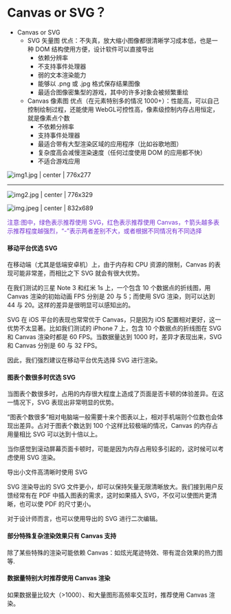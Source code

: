 # Canvas or SVG？

* <span data-type="color" style="color: rgb(25, 25, 25);"><span data-type="background" style="background-color: rgb(255, 255, 255);">Canvas or SVG</span></span>
    * SVG 矢量图
        优点：不失真，放大缩小图像都很清晰学习成本低，也是一种 DOM 结构使用方便，设计软件可以直接导出
        * 依赖分辨率
        * 不支持事件处理器
        * 弱的文本渲染能力
        * 能够以 .png 或 .jpg 格式保存结果图像
        * 最适合图像密集型的游戏，其中的许多对象会被频繁重绘
    * Canvas 像素图
        优点（在元素特别多的情况 1000+）：性能高，可以自己控制绘制过程，还能使用 WebGL可控性高，像素级控制内存占用恒定，就是像素点个数
        * 不依赖分辨率
        * 支持事件处理器
        * 最适合带有大型渲染区域的应用程序（比如谷歌地图）
        * 复杂度高会减慢渲染速度（任何过度使用 DOM 的应用都不快）
        * 不适合游戏应用
        

![img1.jpg | center | 776x277](https://cdn.yuque.com/yuque/0/2018/jpeg/111166/1525864952795-73e19a60-361b-4fb3-92ab-427e1cad7d4b.jpeg "")


---

        

![img2.jpg | center | 776x329](https://cdn.yuque.com/yuque/0/2018/jpeg/111166/1525865001448-798ffa49-d70b-4f1e-8577-fd1bf1964501.jpeg "")

       


![img.jpeg | center | 832x689](https://cdn.yuque.com/yuque/0/2018/jpeg/111166/1525862735075-6707a1d0-66ea-4eb3-afff-ade6f5a16400.jpeg "")

<span data-type="color" style="color: rgb(114, 46, 209);">注意:</span><span data-type="background" style="background-color: rgb(255, 255, 255);"><span data-type="color" style="color: rgb(114, 46, 209);">图中，绿色表示推荐使用 SVG，红色表示推荐使用 Canvas，↑箭头越多表示推荐程度越强烈，“-”表示两者差别不大，或者根据不同情况有不同选择</span></span>
#### 移动平台优选 SVG

在移动端（尤其是低端安卓机）上，由于内存和 CPU 资源的限制，Canvas 的表现可能非常差，而相比之下 SVG 就会有很大优势。

在我们测试的三星 Note 3 和红米 1s 上，一个包含 10 个数据点的折线图，用 Canvas 渲染的初始动画 FPS 分别是 20 与 5；而使用 SVG 渲染，则可以达到 44 与 20。这样的差异是很明显可以感知出的。

SVG 在 iOS 平台的表现也常常优于 Canvas，只是因为 iOS 配置相对更好，这一优势不太显著。比如我们测试的 iPhone 7 上，包含 10 个数据点的折线图在 SVG 和 Canvas 渲染时都是 60 FPS。当数据量达到 1000 时，差异才表现出来，SVG 和 Canvas 分别是 60 与 32 FPS。

因此，我们强烈建议在移动平台优先选择 SVG 进行渲染。

#### 图表个数很多时优选 SVG

当图表个数很多时，占用的内存很大程度上造成了页面是否卡顿的体验差异。在这一情况下，SVG 表现出非常明显的优势。

“图表个数很多”相对电脑端一般需要十来个图表以上，相对手机端则个位数也会体现出差异。占对于图表个数达到 100 个这样比较极端的情况，Canvas 的内存占用量相比 SVG 可以达到十倍以上。

当你感觉到滚动屏幕页面卡顿时，可能是因为内存占用较多引起的，这时候可以考虑使用 SVG 渲染。

导出小文件高清晰时使用 SVG

SVG 渲染导出的 SVG 文件更小，却可以保持矢量无限清晰放大。我们接到用户反馈经常有在 PDF 中插入图表的需求，这时如果插入 SVG，不仅可以使图片更清晰，也可以使 PDF 的尺寸更小。

对于设计师而言，也可以使用导出的 SVG 进行二次编辑。

#### 部分特殊复杂渲染效果只有 Canvas 支持

除了某些特殊的渲染可能依赖 Canvas：如炫光尾迹特效、带有混合效果的热力图等.

#### 数据量特别大时推荐使用 Canvas 渲染

如果数据量比较大（>1000）、和大量图形高频率交互时，推荐使用 Canvas 渲染。
